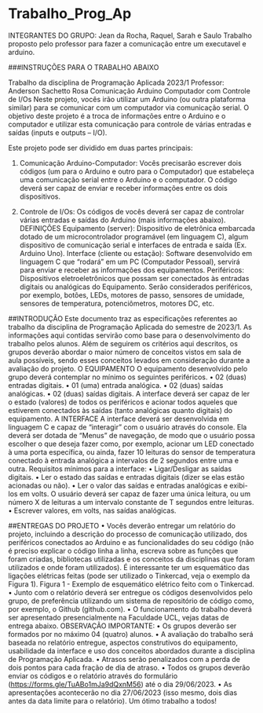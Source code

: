 # Trabalho_Prog_Ap
INTEGRANTES DO GRUPO: Jean da Rocha, Raquel, Sarah e Saulo
Trabalho proposto pelo professor para fazer a comunicação entre um executavel e arduino.


###INSTRUÇÕES PARA O TRABALHO ABAIXO

Trabalho da disciplina de Programação Aplicada 2023/1
Professor: Anderson Sachetto Rosa
Comunicação Arduino Computador com Controle de I/Os
Neste projeto, vocês irão utilizar um Arduino (ou outra plataforma similar) para se comunicar
com um computador via comunicação serial. O objetivo deste projeto é a troca de informações
entre o Arduino e o computador e utilizar esta comunicação para controle de várias entradas e
saídas (inputs e outputs – I/O).

Este projeto pode ser dividido em duas partes principais:
1) Comunicação Arduino-Computador: Vocês precisarão escrever dois códigos (um para
o Arduino e outro para o Computador) que estabeleça uma comunicação serial entre o
Arduino e o computador. O código deverá ser capaz de enviar e receber informações
entre os dois dispositivos.

2) Controle de I/Os: Os códigos de vocês deverá ser capaz de controlar várias entradas e
saídas do Arduino (mais informações abaixo).
DEFINIÇÕES
Equipamento (server): Dispositivo de eletrônica embarcada dotado de um microcontrolador
programável (em linguagem C), algum dispositivo de comunicação serial e interfaces de
entrada e saída (Ex. Arduino Uno).
Interface (cliente ou estação): Software desenvolvido em linguagem C que “rodará” em um
PC (Computador Pessoal), servirá para enviar e receber as informações dos equipamentos.
Periféricos: Dispositivos eletroeletrônicos que possam ser conectados às entradas digitais ou
analógicas do Equipamento. Serão considerados periféricos, por exemplo, botões, LEDs,
motores de passo, sensores de umidade, sensores de temperatura, potenciômetros, motores DC,
etc.

##INTRODUÇÃO
Este documento traz as especificações referentes ao trabalho da disciplina de Programação
Aplicada do semestre de 2023/1. As informações aqui contidas servirão como base para o
desenvolvimento do trabalho pelos alunos. Além de seguirem os critérios aqui descritos, os
grupos deverão abordar o maior número de conceitos vistos em sala de aula possíveis,
sendo esses conceitos levados em consideração durante a avaliação do projeto.
O EQUIPAMENTO
O equipamento desenvolvido pelo grupo deverá contemplar no mínimo os seguintes
periféricos.
• 02 (duas) entradas digitais.
• 01 (uma) entrada analógica.
• 02 (duas) saídas analógicas.
• 02 (duas) saídas digitais.
A interface deverá ser capaz de ler o estado (valores) de todos os periféricos e acionar todos
aqueles que estiverem conectados às saídas (tanto analógicas quanto digitais) do equipamento.
A INTERFACE
A interface deverá ser desenvolvida em linguagem C e capaz de “interagir” com o usuário
através do console. Ela deverá ser dotada de “Menus” de navegação, de modo que o usuário
possa escolher o que deseja fazer como, por exemplo, acionar um LED conectado à uma porta
específica, ou ainda, fazer 10 leituras do sensor de temperatura conectado à entrada analógica
a intervalos de 2 segundos entre uma e outra.
Requisitos mínimos para a interface:
• Ligar/Desligar as saídas digitais.
• Ler o estado das saídas e entradas digitais (dizer se elas estão acionadas ou não).
• Ler o valor das saídas e entradas analógicas e exibi-los em volts. O usuário deverá ser
capaz de fazer uma única leitura, ou um número X de leituras a um intervalo constante
de T segundos entre leituras.
• Escrever valores, em volts, nas saídas analógicas.

##ENTREGAS DO PROJETO
• Vocês deverão entregar um relatório do projeto, incluindo a descrição do processo de
comunicação utilizado, dos periféricos conectados ao Arduino e as funcionalidades do
seu código (não é preciso explicar o código linha a linha, escreva sobre as funções que
foram criadas, bibliotecas utilizadas e os conceitos da disciplinas que foram utilizados
e onde foram utilizados). É interessante ter um esquemático das ligações elétricas feitas
(pode ser utilizado o Tinkercad, veja o exemplo da Figura 1).
Figura 1 - Exemplo de esquemático elétrico feito com o Tinkercad.
• Junto com o relatório deverá ser entregue os códigos desenvolvidos pelo grupo, de
preferência utilizando um sistema de repositório de código como, por exemplo, o Github
(github.com).
• O funcionamento do trabalho deverá ser apresentado presencialmente na Faculdade
UCL, vejas datas de entrega abaixo.
OBSERVAÇÃO IMPORTANTE:
• Os grupos deverão ser formados por no máximo 04 (quatro) alunos.
• A avaliação do trabalho será baseada no relatório entregue, aspectos construtivos do
equipamento, usabilidade da interface e uso dos conceitos abordados durante a
disciplina de Programação Aplicada.
• Atrasos serão penalizados com a perda de dois pontos para cada fração de dia de atraso.
• Todos os grupos deverão enviar os códigos e o relatório através do formulário
(https://forms.gle/TuABo1mJa9dQxnM56) até o dia 29/06/2023.
• As apresentações acontecerão no dia 27/06/2023 (isso mesmo, dois dias antes da data
limite para o relatório).
Um ótimo trabalho a todos!
